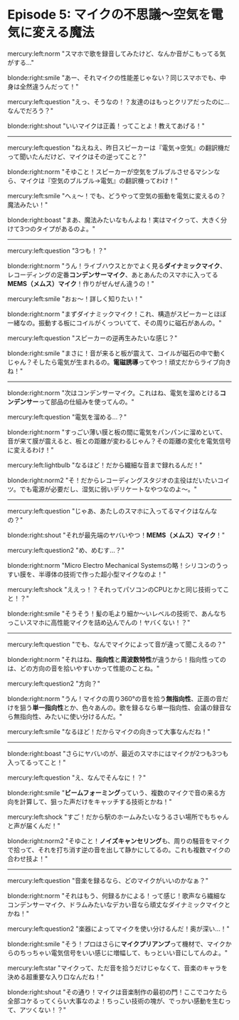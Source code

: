 # Episode 5: マイクの不思議〜空気を電気に変える魔法

mercury:left:norm "スマホで歌を録音してみたけど、なんか音がこもってる気がする…"

blonde:right:smile "あー、それマイクの性能差じゃない？同じスマホでも、中身は全然違うんだって！"

mercury:left:question "えっ、そうなの！？友達のはもっとクリアだったのに…なんでだろう？"

blonde:right:shout "いいマイクは正義！ってことよ！教えてあげる！"

---

mercury:left:question "ねえねえ、昨日スピーカーは『電気→空気』の翻訳機だって聞いたんだけど、マイクはその逆ってこと？"

blonde:right:norm "そゆこと！スピーカーが空気をブルブルさせるマシンなら、マイクは『空気のブルブル→電気』の翻訳機ってわけ！"

mercury:left:smile "へぇ〜！でも、どうやって空気の振動を電気に変えるの？魔法みたい！"

blonde:right:boast "まあ、魔法みたいなもんよね！実はマイクって、大きく分けて3つのタイプがあるのよ。"

---

mercury:left:question "3つも！？"

blonde:right:norm "うん！ライブハウスとかでよく見る**ダイナミックマイク**、レコーディングの定番**コンデンサーマイク**、あとあんたのスマホに入ってる**MEMS（メムス）マイク**！作りがぜんぜん違うの！"

mercury:left:smile "おぉ〜！詳しく知りたい！"

blonde:right:norm "まずダイナミックマイク！これ、構造がスピーカーとほぼ一緒なの。振動する板にコイルがくっついてて、その周りに磁石があんの。"

mercury:left:question "スピーカーの逆再生みたいな感じ？"

blonde:right:smile "まさに！音が来ると板が震えて、コイルが磁石の中で動くじゃん？そしたら電気が生まれるの。**電磁誘導**ってやつ！頑丈だからライブ向きね！"

---

blonde:right:norm "次はコンデンサーマイク。これはね、電気を溜めとける**コンデンサー**って部品の仕組みを使ってんの。"

mercury:left:question "電気を溜める…？"

blonde:right:norm "すっごい薄い膜と板の間に電気をパンパンに溜めといて、音が来て膜が震えると、板との距離が変わるじゃん？その距離の変化を電気信号に変えるわけ！"

mercury:left:lightbulb "なるほど！だから繊細な音まで録れるんだ！"

blonde:right:norm2 "そ！だからレコーディングスタジオの主役はだいたいコイツ。でも電源が必要だし、湿気に弱いデリケートなやつなのよ〜。"

---

mercury:left:question "じゃあ、あたしのスマホに入ってるマイクはなんなの？"

blonde:right:shout "それが最先端のヤバいやつ！**MEMS（メムス）マイク**！"

mercury:left:question2 "め、めむす…？"

blonde:right:norm "Micro Electro Mechanical Systemsの略！シリコンのうっすい膜を、半導体の技術で作った超小型マイクなのよ！"

mercury:left:shock "ええっ！？それってパソコンのCPUとかと同じ技術ってこと！？"

blonde:right:smile "そうそう！髪の毛より細か〜いレベルの技術で、あんなちっこいスマホに高性能マイクを詰め込んでんの！ヤバくない！？"

---

mercury:left:question "でも、なんでマイクによって音が違って聞こえるの？"

blonde:right:norm "それはね、**指向性**と**周波数特性**が違うから！指向性ってのは、どの方向の音を拾いやすいかって性能のことね。"

mercury:left:question2 "方向？"

blonde:right:norm "うん！マイクの周り360°の音を拾う**無指向性**、正面の音だけを狙う**単一指向性**とか、色々あんの。歌を録るなら単一指向性、会議の録音なら無指向性、みたいに使い分けるんだ。"

mercury:left:smile "なるほど！だからマイクの向きって大事なんだね！"

---

blonde:right:boast "さらにヤバいのが、最近のスマホにはマイクが2つも3つも入ってるってこと！"

mercury:left:question "え、なんでそんなに！？"

blonde:right:smile "**ビームフォーミング**っていう、複数のマイクで音の来る方向を計算して、狙った声だけをキャッチする技術とかね！"

mercury:left:shock "すご！だから駅のホームみたいなうるさい場所でもちゃんと声が届くんだ！"

blonde:right:norm2 "そゆこと！**ノイズキャンセリング**も、周りの騒音をマイクで拾って、それを打ち消す逆の音を出して静かにしてるの。これも複数マイクの合わせ技よ！"

---

mercury:left:question "音楽を録るなら、どのマイクがいいのかなぁ？"

blonde:right:norm "それはもう、何録るかによる！って感じ！歌声なら繊細なコンデンサーマイク、ドラムみたいなデカい音なら頑丈なダイナミックマイクとかね！"

mercury:left:question2 "楽器によってマイクを使い分けるんだ！奥が深い…！"

blonde:right:smile "そう！プロはさらに**マイクプリアンプ**って機材で、マイクからのちっちゃい電気信号をいい感じに増幅して、もっといい音にしてんのよ。"

mercury:left:star "マイクって、ただ音を拾うだけじゃなくて、音楽のキャラを決める超重要な入り口なんだね！"

blonde:right:shout "その通り！マイクは音楽制作の最初の門！ここでコケたら全部コケるってくらい大事なのよ！ちっこい技術の塊が、でっかい感動を生むって、アツくない！？"
